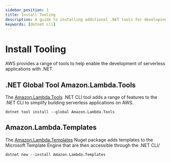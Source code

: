 ```yaml
---
sidebar_position: 1
title: Install Tooling
description: A guide to installing additional .NET tools for developing Lambda functions
keywords: [dotnet cli]
---
```


# Install Tooling

AWS provides a range of tools to help enable the development of serverless applications with .NET.

## .NET Global Tool Amazon.Lambda.Tools

The [Amazon.Lambda.Tools](https://www.nuget.org/packages/Amazon.Lambda.Tools) .NET CLI tool adds a range of features to the .NET CLI to simplify building serverless applications on AWS.

```shellscript install
dotnet tool install --global Amazon.Lambda.Tools
```

## Amazon.Lambda.Templates

The [Amazon.Lambda.Templates](https://www.nuget.org/packages/Amazon.Lambda.Templates) Nuget package adds templates to the Microsoft Template Engine that are then accessible through the .NET CLI/

```shellscript install
dotnet new --install Amazon.Lambda.Templates
```